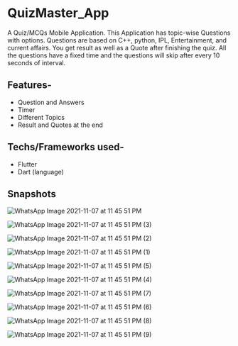 # QuizMaster_App

A Quiz/MCQs Mobile Application. This Application has topic-wise Questions with options. Questions are based on C++, python, IPL, Entertainment, and current affairs. You get result as well as a Quote after finishing the quiz. All the questions have a fixed time and the questions will skip after every 10 seconds of interval.

## Features-
- Question and Answers
- Timer
- Different Topics
- Result and Quotes at the end


## Techs/Frameworks used-
- Flutter
- Dart (language)


## Snapshots

![WhatsApp Image 2021-11-07 at 11 45 51 PM](https://user-images.githubusercontent.com/52147606/140656844-19776fa9-6de8-46ee-87ad-aff156ffadf6.jpeg)

![WhatsApp Image 2021-11-07 at 11 45 51 PM (3)](https://user-images.githubusercontent.com/52147606/140656850-c3621b2e-f80b-4318-8681-0527e8416906.jpeg)

![WhatsApp Image 2021-11-07 at 11 45 51 PM (2)](https://user-images.githubusercontent.com/52147606/140656855-d210b2b4-a101-4e75-a32f-255f5e983374.jpeg)

![WhatsApp Image 2021-11-07 at 11 45 51 PM (1)](https://user-images.githubusercontent.com/52147606/140656856-be8bea04-ad1d-4d1a-8125-4e497847ab80.jpeg)

![WhatsApp Image 2021-11-07 at 11 45 51 PM (5)](https://user-images.githubusercontent.com/52147606/140656871-20458b3c-e5b6-4ba8-8418-10bcf1f307d7.jpeg)

![WhatsApp Image 2021-11-07 at 11 45 51 PM (4)](https://user-images.githubusercontent.com/52147606/140656872-36e2cdb4-3968-42f6-9b74-375a589b27ad.jpeg)

![WhatsApp Image 2021-11-07 at 11 45 51 PM (7)](https://user-images.githubusercontent.com/52147606/140656866-4c8c2db3-967c-4040-ae84-c028bf664611.jpeg)

![WhatsApp Image 2021-11-07 at 11 45 51 PM (6)](https://user-images.githubusercontent.com/52147606/140656869-3c54cdfd-4bb8-45e6-8ba3-c48ed36fd577.jpeg)

![WhatsApp Image 2021-11-07 at 11 45 51 PM (8)](https://user-images.githubusercontent.com/52147606/140656900-d74e4adf-c767-4da0-8249-a1b2b53f68c4.jpeg)

![WhatsApp Image 2021-11-07 at 11 45 51 PM (9)](https://user-images.githubusercontent.com/52147606/140656895-ae633a9c-82f7-49a8-bec9-62bf5f45d222.jpeg)

